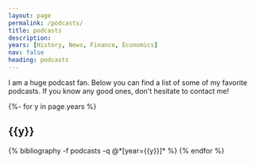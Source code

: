 ```yaml
---
layout: page
permalink: /podcasts/
title: podcasts
description: 
years: [History, News, Finance, Economics]
nav: false
heading: podcasts
---
```

<div class="publications">


I am a huge podcast fan. Below you can find a list of some of my favorite podcasts. If you know any good ones, don't hesitate to contact me!


{%- for y in page.years %}
  <h2 class="year">{{y}}</h2>
  {% bibliography -f podcasts -q @*[year={{y}}]* %}
{% endfor %}

</div>


